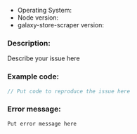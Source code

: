 <!-- 
Before filing a bug please make sure to search the open issues
to make sure it hasn't already been reported:

https://github.com/KR1470R/galaxy-store-scraper/issues

If you're reporting an error, please provide the following information. Issue without these details 
will be closed. Non error related questions can ommit this.
-->

* Operating System:
* Node version:
* galaxy-store-scraper version:

### Description: 
Describe your issue here

### Example code:
```js
// Put code to reproduce the issue here
```

### Error message:

```
Put error message here
```
